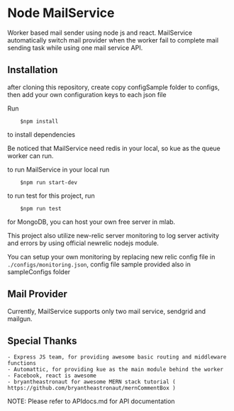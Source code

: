 # Node MailService

Worker based mail sender using node js and react. MailService automatically switch mail provider when the worker fail to complete mail sending task while using one mail service API.


## Installation
after cloning this repository, create copy configSample folder to configs, then add your own configuration keys to each json file

Run 
```
	$npm install
```

to install dependencies

Be noticed that MailService need redis in your local, so kue as the queue worker can run.

to run MailService in your local run
```
	$npm run start-dev
```

to run test for this project, run
```
	$npm run test
```

for MongoDB, you can host your own free server in mlab.

This project also utilize new-relic server monitoring to log server activity and errors by using official newrelic nodejs module.

You can setup your own monitoring by replacing new relic config file in `./configs/monitoring.json`, config file sample provided also in sampleConfigs folder


## Mail Provider
Currently, MailService supports only two mail service, sendgrid and 
mailgun.

## Special Thanks
	- Express JS team, for providing awesome basic routing and middleware functions
	- Automattic, for providing kue as the main module behind the worker
	- Facebook, react is awesome
	- bryantheastronaut for awesome MERN stack tutorial ( https://github.com/bryantheastronaut/mernCommentBox )


NOTE: Please refer to APIdocs.md for API documentation
